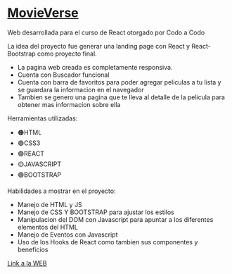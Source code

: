 # [MovieVerse](https://movieverse-orcin.vercel.app/)

Web desarrollada para el curso de React otorgado por Codo a Codo

La idea del proyecto fue generar una landing page con React y React-Bootstrap como proyecto final. 

- La pagina web creada es completamente responsiva.
- Cuenta con Buscador funcional
- Cuenta con barra de favoritos para poder agregar peliculas a tu lista y se guardara la informacion en el navegador
- Tambien se genero una pagina que te lleva al detalle de la pelicula para obtener mas informacion sobre ella

Herramientas utilizadas:

- 🟠HTML
- 🟢CSS3
- 🟢REACT
- 🟡JAVASCRIPT
- 🟣BOOTSTRAP
  

Habilidades a mostrar en el proyecto:

- Manejo de HTML y JS
- Manejo de CSS Y BOOTSTRAP para ajustar los estilos
- Manipulacion del DOM con Javascript para apuntar a los diferentes elementos del HTML
- Manejo de Eventos con Javascript
- Uso de los Hooks de React como tambien sus componentes y beneficios

[Link a la WEB](https://movieverse-orcin.vercel.app/)
